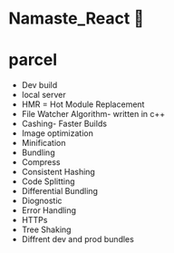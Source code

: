 # Namaste_React 🚀


# parcel
- Dev build
- local server
- HMR = Hot Module Replacement
- File Watcher Algorithm- written in c++
- Cashing- Faster Builds
- Image optimization
- Minification
- Bundling
- Compress
- Consistent Hashing
- Code Splitting
- Differential Bundling
- Diognostic
- Error Handling
- HTTPs
- Tree Shaking
- Diffrent dev and prod bundles

 